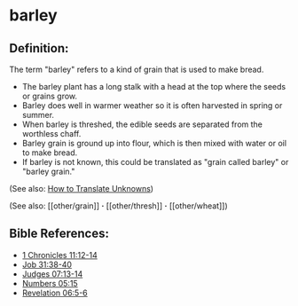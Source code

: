 # barley #

## Definition: ##

The term "barley" refers to a kind of grain that is used to make bread.

* The barley plant has a long stalk with a head at the top where the seeds or grains grow.
* Barley does well in warmer weather so it is often harvested in spring or summer.
* When barley is threshed, the edible seeds are separated from the worthless chaff.
* Barley grain is ground up into flour, which is then mixed with water or oil to make bread.
* If barley is not known, this could be translated as "grain called barley" or "barley grain."

(See also: [How to Translate Unknowns](en/ta-vol1/translate/man/translate-unknown))

(See also: [[other/grain]] **·** [[other/thresh]] **·** [[other/wheat]])

## Bible References: ##

* [1 Chronicles 11:12-14](en/tn/1ch/help/11/12)
* [Job 31:38-40](en/tn/job/help/31/38)
* [Judges 07:13-14](en/tn/jdg/help/07/13)
* [Numbers 05:15](en/tn/num/help/05/15)
* [Revelation 06:5-6](en/tn/rev/help/06/05)